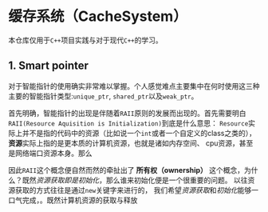 # 缓存系统（CacheSystem）
本仓库仅用于`C++`项目实践与对于现代`C++`的学习。

## 1. Smart pointer
对于智能指针的使用确实非常难以掌握。个人感觉难点主要集中在何时使用这三种主要的智能指针类型:`unique_ptr`, `shared_ptr`以及`weak_ptr`。

首先明确，智能指针的出现是伴随着`RAII`原则的发展而出现的。首先需要明白`RAII(Resource Aquisition is Initialization)`到底是什么意思：
`Resource`实际上并不是指的代码中的资源（比如说一个`int`或者一个自定义的class之类的），**资源**实际上指的是更本质的计算机资源，也就是诸如内存空间、
cpu资源，甚至是网络端口资源本身。那么

因此`RAII`这个概念便自然而然的牵扯出了 **所有权（ownership）** 这个概念，为什么？既然*资源获取即是初始化*，那么谁来初始化便是一个很重要的问题。
以往资源获取的方式往往是通过`new`关键字来进行的，
我们希望*资源获取*和*初始化*能够一口气完成，。既然计算机资源的获取与释放